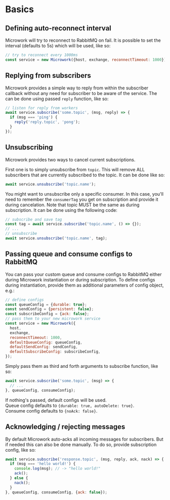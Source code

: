 # Basics

## Defining auto-reconnect interval

Microwork will try to reconnect to RabbitMQ on fail.
It is possible to set the interval (defaults to 5s) which will be used, like so:
```js
// try to reconnect every 1000ms
const service = new Microwork({host, exchange, reconnectTimeout: 1000});
```

## Replying from subscribers

Microwork provides a simple way to reply from within the subscriber callback without any need for subscriber to be aware of the service.
The can be done using passed `reply` function, like so:
```js
// listen for reply from workers
await service.subscribe('some.topic', (msg, reply) => {
  if (msg === 'ping') {
    reply('reply.topic', 'pong');
  }
});
```

## Unsubscribing

Microwork provides two ways to cancel current subscriptions.

First one is to simply unsubscribe from `topic`. This will remove ALL subscribers that are currently subscribed to the topic.
It can be done like so:
```js
await service.unsubscribe('topic.name');
```

You might want to unsubscribe only a specific consumer.
In this case, you'll need to remember the `consumerTag` you get on subscription and provide it during cancelation.
Note that topic MUST be the same as during subscription.
It can be done using the following code:
```js
// subscribe and save tag
const tag = await service.subscribe('topic.name', () => {});
// ...
// unsubscribe
await service.unsubscribe('topic.name', tag);
```

## Passing queue and consume configs to RabbitMQ

You can pass your custom queue and consume configs to RabbitMQ either during Microwork instantiation or during subscription.
To define configs during instantiation, provide them as additional parameters of config object, e.g.:
```js
// define configs
const queueConfig = {durable: true};
const sendConfig = {persistent: false};
const subscribeConfig = {ack: false};
// pass them to your new microwork service
const service = new Microwork({
  host,
  exchange,
  reconnectTimeout: 1000,
  defaultQueueConfig: queueConfig,
  defaultSendConfig: sendConfig,
  defaultSubscribeConfig: subscribeConfig,
});
```

Simply pass them as third and forth arguments to subscribe function, like so:
```js
await service.subscribe('some.topic', (msg) => {
  // ...
}, queueConfig, consumeConfig);
```

If nothing's passed, default configs will be used.  
Queue config defaults to `{durable: true, autoDelete: true}`.  
Consume config defaults to `{noAck: false}`.

## Acknowledging / rejecting messages

By default Microwork auto-acks all incoming messages for subscribers.
But if needed this can also be done manually.
To do so, provide subscription config, like so:

```js
await service.subscribe('response.topic', (msg, reply, ack, nack) => {
  if (msg === 'hello world!') {
    console.log(msg); // -> "hello world!"
    ack();
  } else {
    nack();
  }
}, queueConfig, consumeConfig, {ack: false});
```
